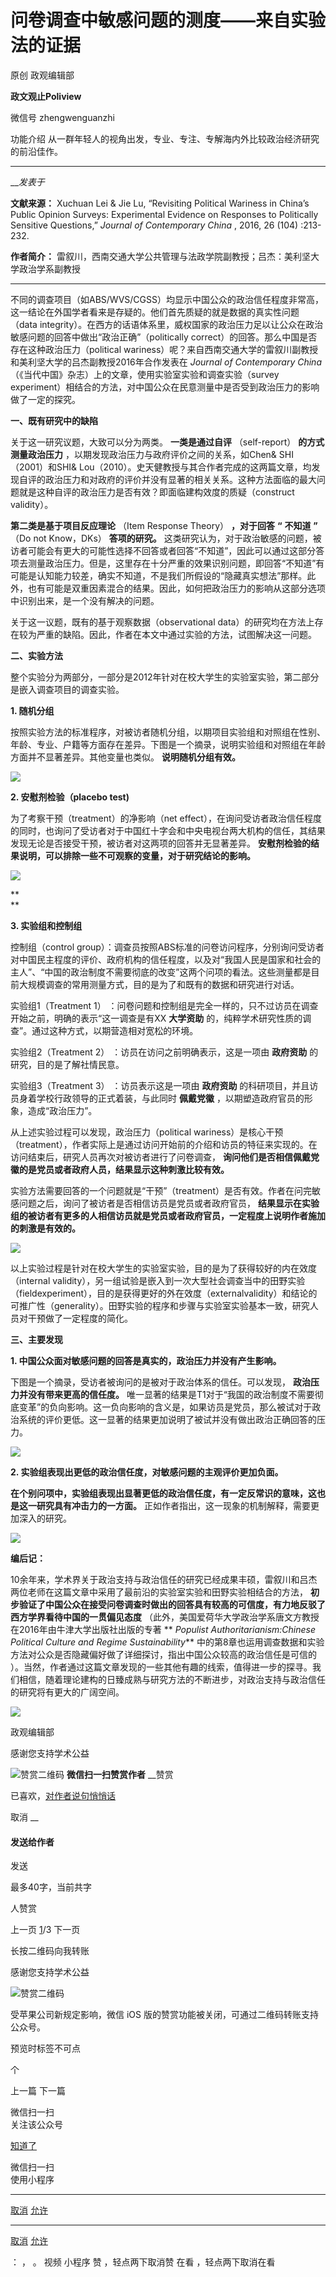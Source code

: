 

#  问卷调查中敏感问题的测度——来自实验法的证据

原创 政观编辑部  

**政文观止Poliview** 

微信号 zhengwenguanzhi

功能介绍 从一群年轻人的视角出发，专业、专注、专解海内外比较政治经济研究的前沿佳作。

____

___发表于_


**文献来源：** Xuchuan Lei & Jie Lu, “Revisiting Political Wariness in China’s
Public Opinion Surveys: Experimental Evidence on Responses to Politically
Sensitive Questions,” _Journal of Contemporary China_ , 2016, 26 (104)
:213-232.

 **作者简介：** 雷叙川，西南交通大学公共管理与法政学院副教授；吕杰：美利坚大学政治学系副教授

* * *

  

不同的调查项目（如ABS/WVS/CGSS）均显示中国公众的政治信任程度非常高，这一结论在外国学者看来是存疑的。他们首先质疑的就是数据的真实性问题（data
integrity）。在西方的话语体系里，威权国家的政治压力足以让公众在政治敏感问题的回答中做出“政治正确”（politically
correct）的回答。那么中国是否存在这种政治压力（political
wariness）呢？来自西南交通大学的雷叙川副教授和美利坚大学的吕杰副教授2016年合作发表在 _Journal of Contemporary
China_ （《当代中国》杂志）上的文章，使用实验室实验和调查实验（survey
experiment）相结合的方法，对中国公众在民意测量中是否受到政治压力的影响做了一定的探究。

  

 **一、既有研究中的缺陷**

关于这一研究议题，大致可以分为两类。 **一类是通过自评** （self-report） **的方式测量政治压力**
，以期发现政治压力与政府评价之间的关系，如Chen& SHI（2001）和SHI&
Lou（2010）。史天健教授与其合作者完成的这两篇文章，均发现自评的政治压力和对政府的评价并没有显著的相关关系。这种方法面临的最大问题就是这种自评的政治压力是否有效？即面临建构效度的质疑（construct
validity）。

 **第二类是基于项目反应理论** （Item Response Theory） **，对于回答** **“** **不知道** **”** （Do not
Know，DKs） **答项的研究。**
这类研究认为，对于政治敏感的问题，被访者可能会有更大的可能性选择不回答或者回答“不知道”，因此可以通过这部分答项去测量政治压力。但是，这里存在十分严重的效果识别问题，即回答“不知道”有可能是认知能力较差，确实不知道，不是我们所假设的“隐藏真实想法”那样。此外，也有可能是双重因素混合的结果。因此，如何把政治压力的影响从这部分选项中识别出来，是一个没有解决的问题。

  

关于这一议题，既有的基于观察数据（observational
data）的研究均在方法上存在较为严重的缺陷。因此，作者在本文中通过实验的方法，试图解决这一问题。

  

 **二、实验方法**

  

整个实验分为两部分，一部分是2012年针对在校大学生的实验室实验，第二部分是嵌入调查项目的调查实验。

  

 **1\. 随机分组**

按照实验方法的标准程序，对被访者随机分组，以期项目实验组和对照组在性别、年龄、专业、户籍等方面存在差异。下图是一个摘录，说明实验组和对照组在年龄方面并不显著差异。其他变量也类似。
**说明随机分组有效。**

  

  

![](/images/592/2.png)

  

 **2\. 安慰剂检验（placebo test)**

为了考察干预（treatment）的净影响（net
effect），在询问受访者政治信任程度的同时，也询问了受访者对于中国红十字会和中央电视台两大机构的信任，其结果发现无论是否接受干预，被访者对这两项的回答并无显著差异。
**安慰剂检验的结果说明，可以排除一些不可观察的变量，对于研究结论的影响。**

  

![](/images/592/3.png)

 **  
**

 **3. 实验组和控制组**

控制组（control
group）：调查员按照ABS标准的问卷访问程序，分别询问受访者对中国民主程度的评价、政府机构的信任程度，以及对“我国人民是国家和社会的主人”、“中国的政治制度不需要彻底的改变”这两个问项的看法。这些测量都是目前大规模调查的常用测量方式，目的是为了和既有的数据和研究进行对话。

实验组1（Treatment 1） ：问卷问题和控制组是完全一样的，只不过访员在调查开始之前，明确的表示“这一调查是有XX **大学资助**
的，纯粹学术研究性质的调查”。通过这种方式，以期营造相对宽松的环境。

实验组2（Treatment 2） ：访员在访问之前明确表示，这是一项由 **政府资助** 的研究，目的是了解社情民意。

实验组3（Treatment 3） ：访员表示这是一项由 **政府资助** 的科研项目，并且访员身着学校行政领导的正式着装，与此同时 **佩戴党徽**
，以期塑造政府官员的形象，造成“政治压力”。

  

从上述实验过程可以发现，政治压力（political
wariness）是核心干预（treatment），作者实际上是通过访问开始前的介绍和访员的特征来实现的。在访问结束后，研究人员再次对被访者进行了问卷调查，
**询问他们是否相信佩戴党徽的是党员或者政府人员，结果显示这种刺激比较有效。**

实验方法需要回答的一个问题就是“干预”（treatment）是否有效。作者在问完敏感问题之后，询问了被访者是否相信访员是党员或者政府官员，
**结果显示在实验组的被访者有更多的人相信访员就是党员或者政府官员，一定程度上说明作者施加的刺激是有效的。**

  

![](/images/592/4.png)

  

以上实验过程是针对在校大学生的实验室实验，目的是为了获得较好的内在效度（internal
validity），另一组试验是嵌入到一次大型社会调查当中的田野实验（fieldexperiment），目的是获得更好的外在效度（externalvalidity）和结论的可推广性（generality）。田野实验的程序和步骤与实验室实验基本一致，研究人员对干预做了一定程度的简化。

  

 **三、主要发现**

**1. 中国公众面对敏感问题的回答是真实的，政治压力并没有产生影响。**

下图是一个摘录，受访者被询问的是被对于政治体系的信任。可以发现， **政治压力并没有带来更高的信任度。**
唯一显著的结果是T1对于“我国的政治制度不需要彻底变革”的负向影响。这一负向影响的含义是，如果访员是党员，那么被试对于政治系统的评价更低。这一显著的结果更加说明了被试并没有做出政治正确回答的压力。

  

![](/images/592/5.png)

  

 **2. 实验组表现出更低的政治信任度，对敏感问题的主观评价更加负面。**

  

 **在个别问项中，实验组表现出显著更低的政治信任度，有一定反常识的意味，这也是这一研究具有冲击力的一方面。**
正如作者指出，这一现象的机制解释，需要更加深入的研究。

  

![](/images/592/6.png)

  

 **编后记：**

10余年来，学术界关于政治支持与政治信任的研究已经成果丰硕，雷叙川和吕杰两位老师在这篇文章中采用了最前沿的实验室实验和田野实验相结合的方法，
**初步验证了中国公众在接受问卷调查时做出的回答具有较高的可信度，有力地反驳了西方学界看待中国的一贯偏见态度**
（此外，美国爱荷华大学政治学系唐文方教授在2016年由牛津大学出版社出版的专著 ** _Populist Authoritarianism:Chinese
Political Culture and Regime Sustainability_**
中的第8章也运用调查数据和实验方法对公众是否隐藏偏好做了详细探讨，指出中国公众较高的政治信任是可信的
）。当然，作者通过这篇文章发现的一些其他有趣的线索，值得进一步的探寻。我们相信，随着理论建构的日臻成熟与研究方法的不断进步，对政治支持与政治信任的研究将有更大的广阔空间。

  

  

![](/images/592/7.jpeg)

  



政观编辑部

感谢您支持学术公益

![赞赏二维码]() **微信扫一扫赞赏作者** __赞赏

已喜欢，[对作者说句悄悄话](javascript:;)

取消 __

#### 发送给作者

发送

最多40字，当前共字

[](javascript:;) 人赞赏

上一页 [1](javascript:;)/3 下一页

长按二维码向我转账

感谢您支持学术公益

![赞赏二维码]()

受苹果公司新规定影响，微信 iOS 版的赞赏功能被关闭，可通过二维码转账支持公众号。

预览时标签不可点



个

上一篇 下一篇



微信扫一扫  
关注该公众号

[知道了](javascript:;)

 微信扫一扫  
使用小程序

****

[取消](javascript:void\(0\);) [允许](javascript:void\(0\);)

****

[取消](javascript:void\(0\);) [允许](javascript:void\(0\);)

： ， 。 视频 小程序 赞 ，轻点两下取消赞 在看 ，轻点两下取消在看

